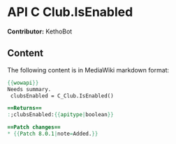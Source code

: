 # API C Club.IsEnabled

**Contributor:** KethoBot

## Content

The following content is in MediaWiki markdown format:

```mediawiki
{{wowapi}}
Needs summary.
 clubsEnabled = C_Club.IsEnabled()

==Returns==
:;clubsEnabled:{{apitype|boolean}}

==Patch changes==
* {{Patch 8.0.1|note=Added.}}
```